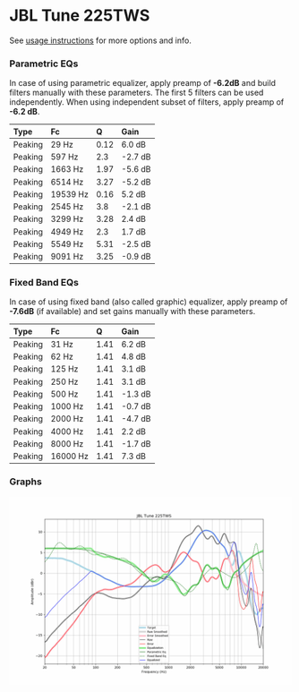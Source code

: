 # JBL Tune 225TWS
See [usage instructions](https://github.com/jaakkopasanen/AutoEq#usage) for more options and info.

### Parametric EQs
In case of using parametric equalizer, apply preamp of **-6.2dB** and build filters manually
with these parameters. The first 5 filters can be used independently.
When using independent subset of filters, apply preamp of **-6.2 dB**.

| Type    | Fc       |    Q | Gain    |
|:--------|:---------|:-----|:--------|
| Peaking | 29 Hz    | 0.12 | 6.0 dB  |
| Peaking | 597 Hz   | 2.3  | -2.7 dB |
| Peaking | 1663 Hz  | 1.97 | -5.6 dB |
| Peaking | 6514 Hz  | 3.27 | -5.2 dB |
| Peaking | 19539 Hz | 0.16 | 5.2 dB  |
| Peaking | 2545 Hz  | 3.8  | -2.1 dB |
| Peaking | 3299 Hz  | 3.28 | 2.4 dB  |
| Peaking | 4949 Hz  | 2.3  | 1.7 dB  |
| Peaking | 5549 Hz  | 5.31 | -2.5 dB |
| Peaking | 9091 Hz  | 3.25 | -0.9 dB |

### Fixed Band EQs
In case of using fixed band (also called graphic) equalizer, apply preamp of **-7.6dB**
(if available) and set gains manually with these parameters.

| Type    | Fc       |    Q | Gain    |
|:--------|:---------|:-----|:--------|
| Peaking | 31 Hz    | 1.41 | 6.2 dB  |
| Peaking | 62 Hz    | 1.41 | 4.8 dB  |
| Peaking | 125 Hz   | 1.41 | 3.1 dB  |
| Peaking | 250 Hz   | 1.41 | 3.1 dB  |
| Peaking | 500 Hz   | 1.41 | -1.3 dB |
| Peaking | 1000 Hz  | 1.41 | -0.7 dB |
| Peaking | 2000 Hz  | 1.41 | -4.7 dB |
| Peaking | 4000 Hz  | 1.41 | 2.2 dB  |
| Peaking | 8000 Hz  | 1.41 | -1.7 dB |
| Peaking | 16000 Hz | 1.41 | 7.3 dB  |

### Graphs
![](./JBL%20Tune%20225TWS.png)